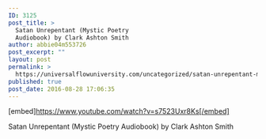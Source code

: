 ```yaml
---
ID: 3125
post_title: >
  Satan Unrepentant (Mystic Poetry
  Audiobook) by Clark Ashton Smith
author: abbie04m553726
post_excerpt: ""
layout: post
permalink: >
  https://universalflowuniversity.com/uncategorized/satan-unrepentant-mystic-poetry-audiobook-by-clark-ashton-smith/
published: true
post_date: 2016-08-28 17:06:35
---
```

[embed]https://www.youtube.com/watch?v=s7523Uxr8Ks[/embed]<br>
<p>Satan Unrepentant (Mystic Poetry Audiobook) by Clark Ashton Smith</p>